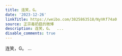 ```yaml
---
title: 连笑，G。
date: '2023-12-26'
linkTitle: https://weibo.com/3825863518/NyVKf74a0
source: 正宗毒奶菇的微博
description: 连笑，G。  ...
disable_comments: true
---
```

连笑，G。  ...